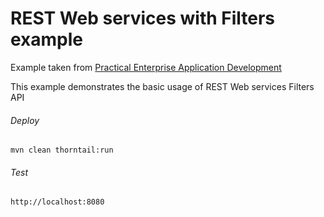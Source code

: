 REST Web services with Filters example
=====================================

Example taken from [Practical Enterprise Application Development](http://www.itbuzzpress.com/ebooks/java-ee-7-development-on-wildfly.html)

This example demonstrates the basic usage of REST Web services Filters API

###### Deploy
```shell
mvn clean thorntail:run
```
###### Test
```shell
http://localhost:8080 
```
 
 
 
 
